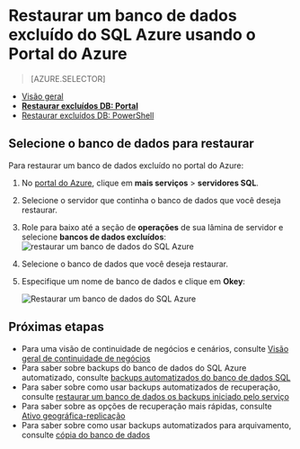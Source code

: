 <properties
    pageTitle="Restaurar um banco de dados do SQL Azure (portal Azure) excluído | Microsoft Azure"
    description="Restaure um banco de dados do SQL Azure (portal Azure) excluído."
    services="sql-database"
    documentationCenter=""
    authors="stevestein"
    manager="jhubbard"
    editor=""/>

<tags
    ms.service="sql-database"
    ms.devlang="NA"
    ms.date="10/12/2016"
    ms.author="sstein"
    ms.workload="NA"
    ms.topic="article"
    ms.tgt_pltfrm="NA"/>


# <a name="restore-a-deleted-azure-sql-database-using-the-azure-portal"></a>Restaurar um banco de dados excluído do SQL Azure usando o Portal do Azure

> [AZURE.SELECTOR]
- [Visão geral](sql-database-recovery-using-backups.md)
- [**Restaurar excluídos DB: Portal**](sql-database-restore-deleted-database-portal.md)
- [Restaurar excluídos DB: PowerShell](sql-database-restore-deleted-database-powershell.md)

## <a name="select-the-database-to-restore"></a>Selecione o banco de dados para restaurar 

Para restaurar um banco de dados excluído no portal do Azure:

1.  No [portal do Azure](https://portal.azure.com), clique em **mais serviços** > **servidores SQL**.
3.  Selecione o servidor que continha o banco de dados que você deseja restaurar.
4.  Role para baixo até a seção de **operações** de sua lâmina de servidor e selecione **bancos de dados excluídos**: ![restaurar um banco de dados do SQL Azure](./media/sql-database-restore-deleted-database-portal/restore-deleted-trashbin.png)
5.  Selecione o banco de dados que você deseja restaurar.
6.  Especifique um nome de banco de dados e clique em **Okey**:

    ![Restaurar um banco de dados do SQL Azure](./media/sql-database-restore-deleted-database-portal/restore-deleted.png)


## <a name="next-steps"></a>Próximas etapas

- Para uma visão de continuidade de negócios e cenários, consulte [Visão geral de continuidade de negócios](sql-database-business-continuity.md)
- Para saber sobre backups do banco de dados do SQL Azure automatizado, consulte [backups automatizados do banco de dados SQL](sql-database-automated-backups.md)
- Para saber sobre como usar backups automatizados de recuperação, consulte [restaurar um banco de dados os backups iniciado pelo serviço](sql-database-recovery-using-backups.md)
- Para saber sobre as opções de recuperação mais rápidas, consulte [Ativo geográfica-replicação](sql-database-geo-replication-overview.md)  
- Para saber sobre como usar backups automatizados para arquivamento, consulte [cópia do banco de dados](sql-database-copy.md)
